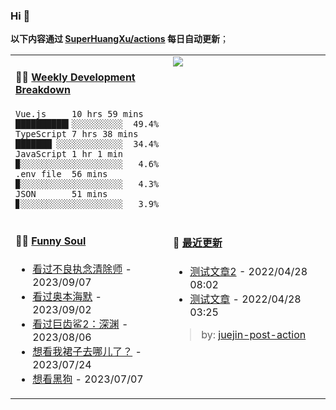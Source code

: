 
### Hi 👋

**以下内容通过 <a href="https://github.com/SuperHuangXu/SuperHuangXu/actions" target="_blank">SuperHuangXu/actions</a> 每日自动更新**；

<table width="800px">
<tr>
<td valign="top" width="50%">

#### 🏊‍♂️ <a href="https://gist.github.com/SuperHuangXu/d3e32e70ad1d22b5a3c5e8fc3c67dcc5" target="_blank">Weekly Development Breakdown</a>

```text
Vue.js     10 hrs 59 mins ██████████▍░░░░░░░░░░  49.4%
TypeScript 7 hrs 38 mins  ███████▏░░░░░░░░░░░░░  34.4%
JavaScript 1 hr 1 min     ▉░░░░░░░░░░░░░░░░░░░░   4.6%
.env file  56 mins        ▉░░░░░░░░░░░░░░░░░░░░   4.3%
JSON       51 mins        ▊░░░░░░░░░░░░░░░░░░░░   3.9%
```

</td>
<td valign="top" width="50%">
<a href="https://github.com/SuperHuangXu">
  <img align="center" src="https://github-readme-stats.vercel.app/api/top-langs/?username=SuperHuangXu&layout=compact&theme=radical" />
</a>
</td>
</tr>
<tr>
<td valign="top" width="50%">

#### 🤾‍♂️ <a href="https://www.douban.com/people/135404786/" target="_blank">Funny Soul</a>

* <a href='http://movie.douban.com/subject/35839999/' target='_blank'>看过不良执念清除师</a> - 2023/09/07
* <a href='http://movie.douban.com/subject/35593344/' target='_blank'>看过奥本海默</a> - 2023/09/02
* <a href='http://movie.douban.com/subject/34882958/' target='_blank'>看过巨齿鲨2：深渊</a> - 2023/08/06
* <a href='http://movie.douban.com/subject/30481876/' target='_blank'>想看我裙子去哪儿了？</a> - 2023/07/24
* <a href='http://movie.douban.com/subject/33446362/' target='_blank'>想看黑狗</a> - 2023/07/07

</td>
<td valign="top" width="50%">

#### 🤾‍ <a href="https://juejin.cn/user/4142615541064046" target="_blank">最近更新</a>
  * <a href='https://juejin.cn/post/7091561831067566117' target='_blank'>测试文章2</a> - 2022/04/28 08:02
* <a href='https://juejin.cn/post/7091490504222703652' target='_blank'>测试文章</a> - 2022/04/28 03:25

> by: [juejin-post-action](https://github.com/SuperHuangXu/juejin-post-action)

</td>
</tr>
</table>
